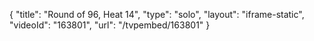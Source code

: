 {
    "title": "Round of 96, Heat 14",
    "type": "solo",
    "layout": "iframe-static",
    "videoId": "163801",
    "url": "\/tvpembed\/163801"
}
